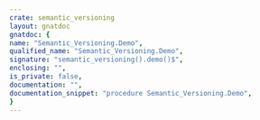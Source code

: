 ```yaml
---
crate: semantic_versioning
layout: gnatdoc
gnatdoc: {
name: "Semantic_Versioning.Demo",
qualified_name: "Semantic_Versioning.Demo",
signature: "semantic_versioning().demo()$",
enclosing: "",
is_private: false,
documentation: "",
documentation_snippet: "procedure Semantic_Versioning.Demo",
}
---
```

